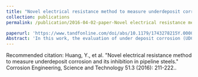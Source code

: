 ```yaml
---
title: "Novel electrical resistance method to measure underdeposit corrosion and its inhibition in pipeline steels"
collection: publications
permalink: /publication/2016-04-02-paper-Novel electrical resistance method to measure underdeposit corrosion and its inhibition in pipeline steels

paperurl: 'https://www.tandfonline.com/doi/abs/10.1179/1743278215Y.0000000047'
Abstract: 'In this work, the evaluation of under deposit corrosion (UDC) behaviour of X65 pipeline steel and its inhibition in oxygen corrosion conditions were studied. In the fundamental experimental study, a three-electrode electrochemical system was used to measure the corrosion rates and polarisation curves by linear polarisation resistance and potentiodynamic polarisation methods. The galvanic effect caused by the deposit was also studied by the zero resistance ammeter technique. An 8 in X65 pipeline internal corrosion monitoring system based on the ring pair electrical resistance sensor (RPERS) was established for further research of UDC. The underdeposit corrosion rate and its inhibitory effect in the pipeline were also monitored by RPERS. Electrochemical test results showed that the corrosion inhibitor amino trimethylenephosphonic acid (ATMP) would result an accelerate corrosion for UDC. A nearly 1.7 times increase was found on the galvanic current when ATMP was introduced into the solution. The inhibitor imidazoline had a good performance on UDC for both corrosion inhibiting and the reduction of the galvanic current. Through the monitoring results of RPERS, the UDC status in the pipeline and the effect of the inhibitors were studied. The monitoring results have a consistency with the fundamental experiment.'
---
```



Recommended citation: Huang, Y., et al. "Novel electrical resistance method to measure underdeposit corrosion and its inhibition in pipeline steels." Corrosion Engineering, Science and Technology 51.3 (2016): 211-222..
